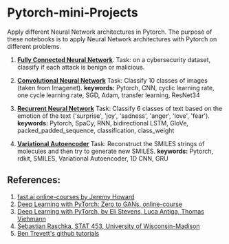 # Pytorch-mini-Projects
Apply different Neural Network architectures in Pytorch. The purpose of these notebooks is to apply Neural Network architectures with Pytorch on different problems.


1. [**Fully Connected Neural Network**](https://github.com/spirosdim/Pytorch-mini-Projects/blob/master/1.DNN_Pytorch.ipynb). Task: on a cybersecurity dataset, classify if each attack is benign or malicious.

2. [**Convolutional Neural Network**](https://github.com/spirosdim/Pytorch-mini-Projects/blob/master/2.%20CNN_mini_Project.ipynb) Task: Classify 10 classes of images (taken from Imagenet).
**keywords:** Pytorch, CNN, cyclic learning rate, one cycle learning rate, SGD, Adam, transfer learning, ResNet34 

3. [**Recurrent Neural Network**](https://github.com/spirosdim/Pytorch-mini-Projects/blob/master/3.%20RNN_mini_Project.ipynb) Task: Classify 6 classes of text based on the emotion of the text ('surprise', 'joy', 'sadness', 'anger', 'love', 'fear').
**keywords:** Pytorch, SpaCy, RNN, bidirectional LSTM, GloVe, packed_padded_sequence, classification, class_weight

4. [**Variational Autoencoder**](https://github.com/spirosdim/Pytorch-mini-Projects/blob/master/4.%20VAE_mini_Project.ipynb) Task: Reconstruct the SMILES strings of molecules and then try to generate new SMILES.
**keywords:** Pytorch, rdkit, SMILES, Variational Autoencoder, 1D CNN, GRU

## References:

1.   [fast.ai online-courses by Jeremy Howard](https://www.fast.ai/)
2.   [Deep Learning with PyTorch: Zero to GANs, online-course](https://jovian.ml/forum/t/start-here-welcome-to-deep-learning-with-pytorch-zero-to-gans/1622)
3.   [Deep Learning with PyTorch, by Eli Stevens, Luca Antiga, Thomas Viehmann](https://www.amazon.com/Deep-Learning-PyTorch-Eli-Stevens/dp/1617295264/ref=sr_1_1?dchild=1&keywords=Deep+Learning+with+PyTorch&qid=1593958454&s=books&sr=1-1)
4.   [Sebastian Raschka, STAT 453, University of Wisconsin-Madison]( https://github.com/rasbt/stat453-deep-learning-ss20)
5.   [Ben Trevett's github tutorials](https://github.com/bentrevett)
